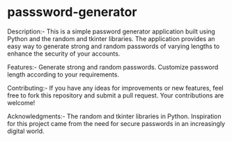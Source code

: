 # passsword-generator

Description:-
This is a simple password generator application built using Python and the random and tkinter libraries. The application provides an easy way to generate strong and random passwords of varying lengths to enhance the security of your accounts.

Features:-
Generate strong and random passwords.
Customize password length according to your requirements.

Contributing:-
If you have any ideas for improvements or new features, feel free to fork this repository and submit a pull request. Your contributions are welcome!

Acknowledgments:-
The random and tkinter libraries in Python.
Inspiration for this project came from the need for secure passwords in an increasingly digital world.
